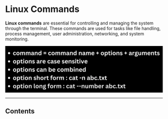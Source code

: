 # Linux Commands

**Linux commands** are essential for controlling and managing the system through the terminal. These commands are used for tasks like file handling, process management, user administration, networking, and system monitoring.

![loading...](../../images/linux_command/commands_intro.png)


---

## Contents